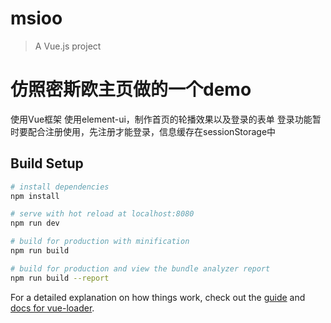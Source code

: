 # msioo

> A Vue.js project

# 仿照密斯欧主页做的一个demo
使用Vue框架
使用element-ui，制作首页的轮播效果以及登录的表单
登录功能暂时要配合注册使用，先注册才能登录，信息缓存在sessionStorage中


## Build Setup

``` bash
# install dependencies
npm install

# serve with hot reload at localhost:8080
npm run dev

# build for production with minification
npm run build

# build for production and view the bundle analyzer report
npm run build --report
```

For a detailed explanation on how things work, check out the [guide](http://vuejs-templates.github.io/webpack/) and [docs for vue-loader](http://vuejs.github.io/vue-loader).
